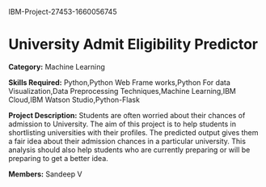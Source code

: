 IBM-Project-27453-1660056745
<h1>University Admit Eligibility Predictor</h1>

<b>Category:</b> 
Machine Learning

<b>Skills Required:</b>
Python,Python Web Frame works,Python For data Visualization,Data Preprocessing Techniques,Machine Learning,IBM Cloud,IBM Watson Studio,Python-Flask

<b>Project Description:</b>
Students are often worried about their chances of admission to University. The aim of this project is to help students in shortlisting universities with their profiles. The predicted output gives them a fair idea about their admission chances in a particular university. This analysis should also help students who are currently preparing or will be preparing to get a better idea.

<b>Members:</b>
<list>Sandeep V
</list>
